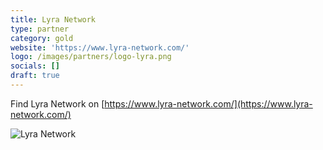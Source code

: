 ```yaml
---
title: Lyra Network
type: partner
category: gold
website: 'https://www.lyra-network.com/'
logo: /images/partners/logo-lyra.png
socials: []
draft: true
---
```


Find Lyra Network on [https://www.lyra-network.com/](https://www.lyra-network.com/)

![Lyra Network](/images/partners/logo-lyra.png)
